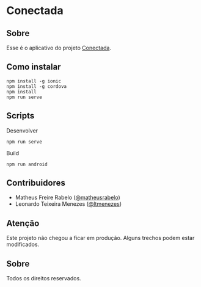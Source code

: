 # Conectada

## Sobre
Esse é o aplicativo do projeto [Conectada](https://conectada.io).

## Como instalar
```
npm install -g ionic
npm install -g cordova
npm install
npm run serve
```

## Scripts
Desenvolver
```
npm run serve
```

Build
```
npm run android
```

## Contribuidores
- Matheus Freire Rabelo ([@matheusrabelo](https://github.com/matheusrabelo/))
- Leonardo Teixeira Menezes ([@ltmenezes](https://github.com/ltmenezes/))

## Atenção
Este projeto não chegou a ficar em produção. Alguns trechos podem estar modificados.

## Sobre
Todos os direitos reservados.

